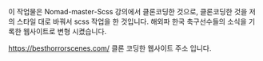 이 작업물은 Nomad-master-Scss 강의에서 클론코딩한 것으로,
클론코딩한 것을 저의 스타일 대로 바꿔서 scss 작업을 한 것입니다.
해외파 한국 축구선수들의 소식을 기록한 웹사이트로 변형 시켰습니다.

https://besthorrorscenes.com/ 클론 코딩한 웹사이트 주소 입니다.
